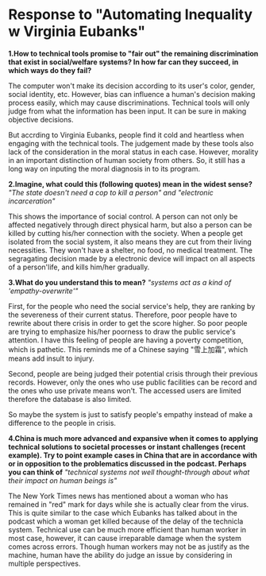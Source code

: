 # Response to "Automating Inequality w Virginia Eubanks"


**1.How to technical tools promise to "fair out" the remaining discrimination that exist in social/welfare systems? In how far can they succeed, in which ways do they fail?**


The computer won't make its decision according to its user's color, gender, social identity, etc. However, bias can influence a human's decision making process easily, which may cause discriminations. Technical tools will only judge from what the information has been input. It can be sure in making objective decisions.

But accrding to Virginia Eubanks, people find it cold and heartless when engaging with the technical tools. The judgement made by these tools also lack of the consideration in the moral status in each case. However, morality in an important distinction of human society from others. So, it still has a long way on inputing the moral diagnosis in to its program.



**2.Imagine, what could this (following quotes) mean in the widest sense?**
*"The state doesn't need a cop to kill a person" and "electronic incarceration"*


This shows the importance of social control. A person can not only be affected negatively through direct physical harm, but also a person can be killed by cutting his/her connection with the society. When a people get isolated from the social system, it also means they are cut from their living necessities. They won't have a shelter, no food, no medical treatment. The segragating decision made by a electronic device will impact on all aspects of a person'life, and kills him/her gradually.

**3.What do you understand this to mean?**
*"systems act as a kind of 'empathy-overwrite'"*

First, for the people who need the social service's help, they are ranking by the severeness of their current status. Therefore, poor people have to rewrite about there crisis in order to get the score higher. So poor people are trying to emphasize his/her poorness to draw the public service's attention. I have this feeling of people are having a poverty competition, which is pathetic. This reminds me of a Chinese saying "雪上加霜", which means add insult to injury.

Second, people are being judged their potential crisis through their previous records. However, only the ones who use public facilities can be record and the ones who use private means won't. The accessed users are limited therefore the database is also limited.

So maybe the system is just to satisfy people's empathy instead of make a difference to the people in crisis.

**4.China is much more advanced and expansive when it comes to applying technical solutions to societal processes or instant challenges (recent example). Try to point example cases in China that are in accordance with or in opposition to the problematics discussed in the podcast. Perhaps you can think of**
*"technical systems not well thought-through about what their impact on human beings is"*

The New York Times news has mentioned about a woman who has remained in "red" mark for days while she is actually clear from the virus. This is quite similar to the case which Eubanks has talked about in the podcast which a woman get killed because of the delay of the technicla system. Technical use can be much more efficient than human worker in most case, however, it can cause irreparable damage when the system comes across errors. Though human workers may not be as justify as the machine, human have the ability do judge an issue by considering in multiple perspectives. 
